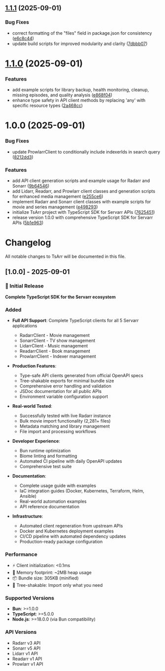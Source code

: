 ## [1.1.1](https://github.com/robbeverhelst/tsarr/compare/v1.1.0...v1.1.1) (2025-09-01)


### Bug Fixes

* correct formatting of the "files" field in package.json for consistency ([e6c8c44](https://github.com/robbeverhelst/tsarr/commit/e6c8c444ebf99f262477f21a19bb95a32f9536d7))
* update build scripts for improved modularity and clarity ([7dbbb07](https://github.com/robbeverhelst/tsarr/commit/7dbbb0754a63e88db685d62282309f3623c1b418))

# [1.1.0](https://github.com/robbeverhelst/tsarr/compare/v1.0.0...v1.1.0) (2025-09-01)


### Features

* add example scripts for library backup, health monitoring, cleanup, missing episodes, and quality analysis ([e868f04](https://github.com/robbeverhelst/tsarr/commit/e868f043dffee690fea7683c77e8625fc24a1145))
* enhance type safety in API client methods by replacing 'any' with specific resource types ([2a468cc](https://github.com/robbeverhelst/tsarr/commit/2a468cc43c9a48fc5f3be2a3effbdc5f062cb6ac))

# 1.0.0 (2025-09-01)


### Bug Fixes

* update ProwlarrClient to conditionally include indexerIds in search query ([8212dd3](https://github.com/robbeverhelst/tsarr/commit/8212dd32df9c64195d0d3011cf8b35ea848caac4))


### Features

* add API client generation scripts and example usage for Radarr and Sonarr ([9b64546](https://github.com/robbeverhelst/tsarr/commit/9b64546cc7f14e6e05a205dfa524a213e60e312c))
* add Lidarr, Readarr, and Prowlarr client classes and generation scripts for enhanced media management ([e255ce6](https://github.com/robbeverhelst/tsarr/commit/e255ce6a15e1e9539ae27e238a63e331a4303778))
* implement Radarr and Sonarr client classes with example scripts for movie and series management ([e498293](https://github.com/robbeverhelst/tsarr/commit/e498293a4d86f0fe6e878bf5d48decb30a1725a4))
* initialize TsArr project with TypeScript SDK for Servarr APIs ([7625451](https://github.com/robbeverhelst/tsarr/commit/7625451d2a5487624a7d35c8e4135e6d6951ec1a))
* release version 1.0.0 with comprehensive TypeScript SDK for Servarr APIs ([5b1e963](https://github.com/robbeverhelst/tsarr/commit/5b1e963602b056b54418a6b696b94ca0577b93a0))

# Changelog

All notable changes to TsArr will be documented in this file.

## [1.0.0] - 2025-09-01

### 🎉 Initial Release

**Complete TypeScript SDK for the Servarr ecosystem**

### Added
- **Full API Support**: Complete TypeScript clients for all 5 Servarr applications
  - RadarrClient - Movie management
  - SonarrClient - TV show management  
  - LidarrClient - Music management
  - ReadarrClient - Book management
  - ProwlarrClient - Indexer management

- **Production Features**:
  - Type-safe API clients generated from official OpenAPI specs
  - Tree-shakable exports for minimal bundle size
  - Comprehensive error handling and validation
  - JSDoc documentation for all public APIs
  - Environment variable configuration support

- **Real-world Tested**:
  - Successfully tested with live Radarr instance
  - Bulk movie import functionality (2,281+ files)
  - Metadata matching and library management
  - File import and processing workflows

- **Developer Experience**:
  - Bun runtime optimization
  - Biome linting and formatting
  - Automated CI pipeline with daily OpenAPI updates
  - Comprehensive test suite

- **Documentation**:
  - Complete usage guide with examples
  - IaC integration guides (Docker, Kubernetes, Terraform, Helm, Ansible)
  - Real-world automation examples
  - API reference documentation

- **Infrastructure**:
  - Automated client regeneration from upstream APIs
  - Docker and Kubernetes deployment examples
  - CI/CD pipeline with automated dependency updates
  - Production-ready package configuration

### Performance
- ⚡ Client initialization: <0.1ms
- 💾 Memory footprint: ~2MB heap usage
- 📦 Bundle size: 305KB (minified)
- 🌳 Tree-shakable: Import only what you need

### Supported Versions
- **Bun**: >=1.0.0
- **TypeScript**: >=5.0.0
- **Node.js**: >=18.0.0 (via Bun compatibility)

### API Versions
- Radarr v3 API
- Sonarr v5 API  
- Lidarr v1 API
- Readarr v1 API
- Prowlarr v1 API
